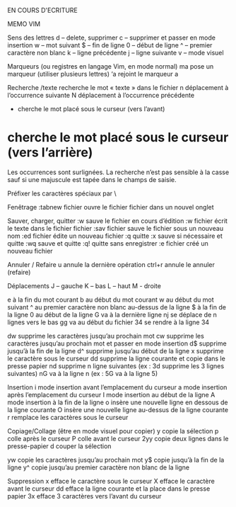 EN COURS D'ECRITURE

MEMO VIM

Sens des lettres
d – delete, supprimer
c – supprimer et passer en mode insertion
w – mot suivant
$ – fin de ligne
0 – début de ligne
^ – premier caractère non blanc
k – ligne précédente
j – ligne suivante
v – mode visuel


Marqueurs (ou registres en langage Vim, en mode normal)
ma	pose un marqueur (utiliser plusieurs lettres)
‘a	rejoint le marqueur a


Recherche
/texte	recherche le mot « texte » dans le fichier
n	déplacement à l’occurrence suivante
N	déplacement à l’occurrence précédente
*	cherche le mot placé sous le curseur (vers l’avant)
#	cherche le mot placé sous le curseur (vers l’arrière)
Les occurrences sont surlignées. La recherche n’est pas sensible à la casse sauf si une majuscule est tapée dans le champs de saisie.

Préfixer les caractères spéciaux par \

Fenêtrage
:tabnew fichier	ouvre le fichier fichier dans un nouvel onglet

Sauver, charger, quitter
:w	sauve le fichier en cours d’édition
:w fichier	écrit le texte dans le fichier fichier
:sav fichier	sauve le fichier sous un nouveau nom
:ed fichier	édite un nouveau fichier
:q	quitte
:x	sauve si nécessaire et quitte
:wq	sauve et quitte
:q!	quitte sans enregistrer
:e fichier	créé un nouveau fichier

Annuler / Refaire
u	annule la dernière opération
ctrl+r	annule le annuler (refaire)


Déplacements
J – gauche
K – bas
L – haut
M - droite

e	à la fin du mot courant
b	au début du mot courant
w	au début du mot suivant
^		au premier caractère non blanc au-dessus de la ligne
$	à la fin de la ligne
0	au début de la ligne
G	va à la dernière ligne
nj	se déplace de n lignes vers le bas
gg	va au début du fichier
34	se rendre à la ligne 34

dw	supprime les caractères jusqu’au prochain mot
cw	supprime les caractères jusqu’au prochain mot et passer en mode insertion
d$	supprime jusqu’à la fin de la ligne
d^		supprime jusqu’au début de la ligne
x	supprime le caractère sous le curseur
dd	supprime la ligne courante et copie dans le presse papier
nd	supprime n ligne suivantes (ex : 3d supprime les 3 lignes suivantes)
nG	va à la ligne n (ex : 5G va à la ligne 5)


Insertion
i	mode insertion avant l’emplacement du curseur
a	mode insertion après l’emplacement du curseur
I	mode insertion au début de la ligne
A	mode insertion à la fin de la ligne
o	insère une nouvelle ligne en dessous de la ligne courante
O	insère une nouvelle ligne au-dessus de la ligne courante
r	remplace les caractères sous le curseur


Copiage/Collage (être en mode visuel pour copier)
y	copie la sélection
p	colle après le curseur
P	colle avant le curseur
2yy	copie deux lignes dans le presse-papier
d	couper la sélection

yw	copie les caractères jusqu’au prochain mot
y$	copie jusqu’à la fin de la ligne
y^		copie jusqu’au premier caractère non blanc de la ligne

Suppression
x	efface le caractère sous le curseur
X	efface le caractère avant le curseur
dd	efface la ligne courante et la place dans le presse papier
3x	efface 3 caractères vers l’avant du curseur

